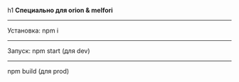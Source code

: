 h1 **Специально для orion & melfori**
***
Установка:
npm i
***
Запуск:
npm start		(для dev)
***
npm build		(для prod)
